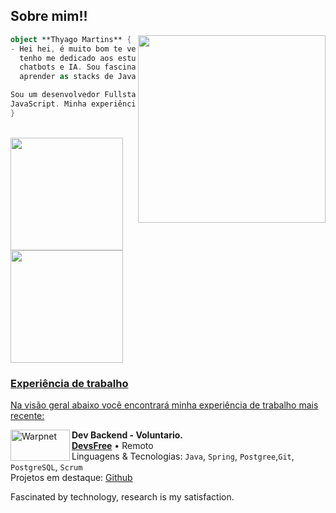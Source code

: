 

## Sobre mim!!

<img align="right" width="300" src="https://i2.wp.com/allhtaccess.info/wp-content/uploads/2018/03/programming.gif?fit=1281%2C716&ssl=1" />

```kotlin
object **Thyago Martins** {
- Hei hei, é muito bom te ver AQUI! Eu sou o Thyago e, nos últimos 7 meses,
  tenho me dedicado aos estudos, explorando desde desenvolvimento web até
  chatbots e IA. Sou fascinado por tecnologia e atualmente estou focado em
  aprender as stacks de Java, Spring Boot e Angular.

Sou um desenvolvedor Fullstack e possuo conhecimento em Java, PHP 7.3 e
JavaScript. Minha experiência de trabalho inclui projetos voluntários e freelas.
}
```
<br>
<div>
  <a href="https://github.com/oficialthyago">
  <img height="180em" src="https://github-readme-stats.vercel.app/api?username=oficialthyago&show_icons=true&theme=tokyonight&include_all_commits=true&count_private=true"/>
  <img height="180em" src="https://github-readme-stats.vercel.app/api/top-langs/?username=oficialthyago&layout=compact&langs_count=7&theme=tokyonight"/>
</div>

### Experiência de trabalho

Na visão geral abaixo você encontrará minha experiência de trabalho mais recente:


  [<img align="left" height="50px" width="95px" alt="Warpnet" src="https://github.com/oficialthyago/Oficialthyago/assets/58978196/980c6cac-02a9-4935-aaeb-689f6fa2b6f5"/>](https://www.spacex.com/)


**Dev Backend - Voluntario.** \
[**DevsFree**](https://devsfree.com.br/) • Remoto \
Linguagens & Tecnologias: `Java`, `Spring`, `Postgree`,`Git`, `PostgreSQL`, `Scrum`\
Projetos em destaque: [Github](https://github.com/DevsFree)
<br/>



Fascinated by technology, research is my satisfaction.

